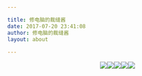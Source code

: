 ```yaml
---

title: 修电脑的裁缝酱
date: 2017-07-20 23:41:08
author: 修电脑的裁缝酱
layout: about
	
---
```


<style>
.about-img{display:inline-block;}
</style>

<div align="center" width:"60%"><a href="mailto:huihut@outlook.com"><img class="about-img" src="http://ojlsgreog.bkt.clouddn.com/mail.png"/></a><a href="https://blog.huihut.com"><img class="about-img" src="http://ojlsgreog.bkt.clouddn.com/blog.png"/></a><a href="http://blog.csdn.net/huihut"><img class="about-img" src="http://ojlsgreog.bkt.clouddn.com/csdn.png"/></a><a href="https://github.com/huihut"><img class="about-img" src="http://ojlsgreog.bkt.clouddn.com/github.png"/></a><a href="https://www.zhihu.com/people/huihut"><img class="about-img" src="http://ojlsgreog.bkt.clouddn.com/zhihu.png"/></a></div>